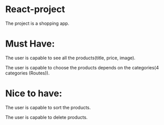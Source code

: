 # React-project

The project is a shopping app.

# Must Have:

The user is capable to see all the products(title, price, image).

The user is capable to choose the products depends on the categories(4 categories (Routes)).


# Nice to have:

The user is capable to sort the products.

The user is capable to delete products.
